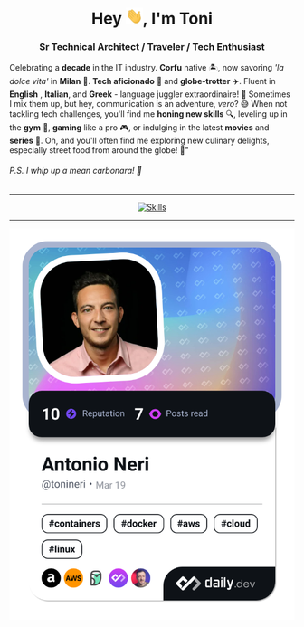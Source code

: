 <h1 align="center">Hey <img src="https://raw.githubusercontent.com/ABSphreak/ABSphreak/master/gifs/Hi.gif" width="30px">, I'm Toni</h1>
<h3 align="center">Sr Technical Architect / Traveler / Tech Enthusiast</h3>

Celebrating a **decade** in the IT industry. **Corfu** native 🏝️, now savoring _'la dolce vita'_ in **Milan** 🏢. **Tech aficionado** 🤖 and **globe-trotter** ✈️. Fluent in **English** , **Italian**, and **Greek** - language juggler extraordinaire! 🤹 Sometimes I mix them up, but hey, communication is an adventure, _vero_? 😅
When not tackling tech challenges, you'll find me **honing new skills** 🔍, leveling up in the **gym** 💪, **gaming** like a pro 🎮, or indulging in the latest **movies** and **series** 🍿. Oh, and you'll often find me exploring new culinary delights, especially street food from around the globe! 🌮"

<h6>P.S. I whip up a mean carbonara! 🍝</h6>

---

<div align="center">

  [![Skills](https://skillicons.dev/icons?i=azure,aws,gcp,openshift,kubernetes,docker,bash,vscode,sublime,terraform,linux,redhat,ubuntu,windows&theme=dark)](https://skillicons.dev)

---

  <a href="https://app.daily.dev/tonineri">
    <img src="./devcard.png" width="652" alt="Toni's Dev Card"/>
  </a>
</div>
